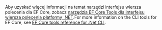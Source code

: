 <span data-ttu-id="cf186-101">Aby uzyskać więcej informacji na temat narzędzi interfejsu wiersza polecenia dla EF Core, zobacz [narzędzia EF Core Tools dla interfejsu wiersza polecenia platformy .NET](/ef/core/miscellaneous/cli/dotnet).</span><span class="sxs-lookup"><span data-stu-id="cf186-101">For more information on the CLI tools for EF Core, see [EF Core tools reference for .Net CLI](/ef/core/miscellaneous/cli/dotnet).</span></span>